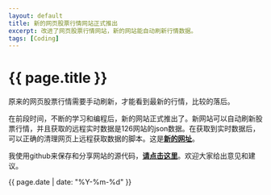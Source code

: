 ```yaml
---
layout: default
title: 新的网页股票行情网站正式推出
excerpt: 改进了网页股票行情网站，新的网站能自动刷新行情数据。
tags: [Coding]
---
```

{{ page.title }}
================

原来的网页股票行情需要手动刷新，才能看到最新的行情，比较的落后。

在前段时间，不断的学习和编程后，新的网站正式推出了。新网站可以自动刷新股票行情，并且获取的远程实时数据是126网站的json数据。在获取到实时数据后，可以正确的清理网页上远程获取数据的脚本。这是[**新的网址**](http://cfishacker.com/stock/)。

我使用github来保存和分享网站的源代码，[**请点击这里**](https://github.com/cforth/stock)。欢迎大家给出意见和建议。

{{ page.date | date: "%Y-%m-%d" }}
